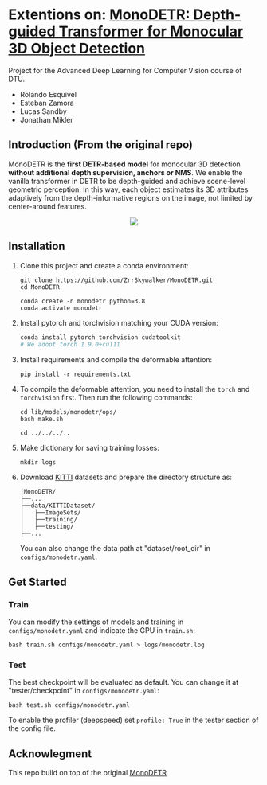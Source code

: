 # Extentions on: [MonoDETR: Depth-guided Transformer for Monocular 3D Object Detection](https://github.com/ZrrSkywalker/MonoDETR)
Project for the Advanced Deep Learning for Computer Vision course of DTU.
* Rolando Esquivel
* Esteban Zamora
* Lucas Sandby
* Jonathan Mikler

## Introduction (From the original repo)
MonoDETR is the **first DETR-based model** for monocular 3D detection **without additional depth supervision, anchors or NMS**. We enable the vanilla transformer in DETR to be depth-guided and achieve scene-level geometric perception. In this way, each object estimates its 3D attributes adaptively from the depth-informative regions on the image, not limited by center-around features.
<div align="center">
  <img src="main_fig.png"/>
</div>


## Installation
1. Clone this project and create a conda environment:
    ```
    git clone https://github.com/ZrrSkywalker/MonoDETR.git
    cd MonoDETR

    conda create -n monodetr python=3.8
    conda activate monodetr
    ```

2. Install pytorch and torchvision matching your CUDA version:
    ```bash
    conda install pytorch torchvision cudatoolkit
    # We adopt torch 1.9.0+cu111
    ```

3. Install requirements and compile the deformable attention:
    ```
    pip install -r requirements.txt

4. To compile the deformable attention, you need to install the `torch` and `torchvision` first. Then run the following commands:
    ``` 
    cd lib/models/monodetr/ops/
    bash make.sh

    cd ../../../..
    ```

5. Make dictionary for saving training losses:
    ```
    mkdir logs
    ```

6. Download [KITTI](http://www.cvlibs.net/datasets/kitti/eval_object.php?obj_benchmark=3d) datasets and prepare the directory structure as:
    ```
    │MonoDETR/
    ├──...
    ├──data/KITTIDataset/
    │   ├──ImageSets/
    │   ├──training/
    │   ├──testing/
    ├──...
    ```
    You can also change the data path at "dataset/root_dir" in `configs/monodetr.yaml`.

## Get Started

### Train
You can modify the settings of models and training in `configs/monodetr.yaml` and indicate the GPU in `train.sh`:

    bash train.sh configs/monodetr.yaml > logs/monodetr.log

### Test
The best checkpoint will be evaluated as default. You can change it at "tester/checkpoint" in `configs/monodetr.yaml`:

    bash test.sh configs/monodetr.yaml

To enable the profiler (deepspeed) set `profile: True` in the tester section of the config file.


## Acknowlegment
This repo build on top of the original [MonoDETR](https://github.com/ZrrSkywalker/MonoDETR)
